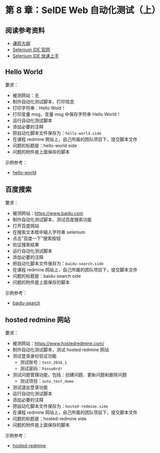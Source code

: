 # 第 8 章：SeIDE Web 自动化测试（上）

## 阅读参考资料

- [课程大纲](http://naotu.baidu.com/file/bef0e7fcb4f603e4791304d77b15c421?token=59d1386c1428551f)
- [Selenium IDE 官网](https://www.seleniumhq.org/selenium-ide/)
- [Selenium IDE 快速上手](https://selenium.wangding.co/getting-started.html)

## Hello World

要求：
- 被测网站：无
- 制作自动化测试脚本，打印信息
- 打印字符串：Hello Wold！
- 打印变量 msg，变量 msg 中保存字符串 Hello World！
- 运行自动化测试脚本
- 添加必要的注释
- 把自动化脚本文件保存为：`hello-world.side`
- 在课程 redmine 网站上，自己所属的团队项目下，提交脚本文件
- 问题的标题是：hello-world side
- 问题的附件是上面保存的脚本

示例参考：
- [hello-world](https://github.com/wangding/selenium-ide-demo/blob/master/test/hello-world.side)

## 百度搜索

要求：
- 被测网站：https://www.baidu.com
- 制作自动化测试脚本，测试百度搜索功能
- 打开百度网站
- 在搜索文本框中输入字符串 selenium
- 点击"百度一下"搜索按钮
- 验证搜索结果
- 运行自动化测试脚本
- 添加必要的注释
- 把自动化脚本文件保存为：`baidu-search.side`
- 在课程 redmine 网站上，自己所属的团队项目下，提交脚本文件
- 问题的标题是：baidu-search side
- 问题的附件是上面保存的脚本

示例参考：
- [baidu-search](https://github.com/wangding/selenium-ide-demo/blob/master/test/baidu-search.side)

## hosted redmine 网站

要求：
- 被测网站：https://www.hostedredmine.com/
- 制作自动化测试脚本，测试 hosted redmine 网站
- 测试登录身份验证功能
  - 测试账号：`test_2016_1`
  - 测试密码：`Passw0rd!`
- 测试问题管理功能，包括：创建问题、更新问题和删除问题
  - 测试项目：`auto_test_demo`
- 测试退出登录功能
- 运行自动化测试脚本
- 添加必要的注释
- 把自动化脚本文件保存为：`hosted-redmine.side`
- 在课程 redmine 网站上，自己所属的团队项目下，提交脚本文件
- 问题的标题是：hosted-redmine side
- 问题的附件是上面保存的脚本

示例参考：
- [hosted-redmine](https://github.com/wangding/selenium-ide-demo/blob/master/test/hosted-redmine.side)
